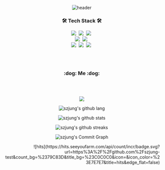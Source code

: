 <div align="center"> 
  
![header](https://capsule-render.vercel.app/api?type=waving&color=gradient&height=250&section=header&text=SZJung&fontSize=95&animation=scaleIn&fontAlignY=45)

<h3 align="center">🛠 Tech Stack 🛠</h3>

<p align="center">
  <img src="https://img.shields.io/badge/Python-007396?style=flat-square&logo=Python&logoColor=white"/></a>&nbsp 
  <img src="https://img.shields.io/badge/Javascript-ffb13b?style=flat-square&logo=javascript&logoColor=white"/></a>&nbsp
  <img src="https://img.shields.io/badge/C-orange?style=flat-square&logo=C&logoColor=white"/></a>&nbsp
  <br>
  <img src="https://img.shields.io/badge/Mysql-blue?style=flat-square&logo=MySql&logoColor=white"/></a>&nbsp 
  <img src="https://img.shields.io/badge/Oracle-E6B91E?style=flat-square&logo=Oracle&logoColor=white"/></a>&nbsp 
  <br>
  <img src="https://img.shields.io/badge/Tensorflow-orange?style=flat-square&logo=Tensorflow&logoColor=white"/></a>&nbsp 
  <img src="https://img.shields.io/badge/Pytorch-red?style=flat-square&logo=Pytorch&logoColor=white"/></a>&nbsp 
  <img src="https://img.shields.io/badge/Docker-blue?style=flat-square&logo=Docker&logoColor=white"/></a>&nbsp 
</p>
<br><br>
<h3 align="center"> :dog: Me :dog:</h3>
<br>

<br/>

<a href="https://instagram.com/funzz.s"><img src="https://img.shields.io/badge/instagram-E4405F?style=flat&logo=instagram&logoColor=white"></a>

<div align=center>
	
![szjung's github lang](https://github-readme-stats.vercel.app/api/top-langs/?username=szjung-test&layout=compact&theme=solarized-light)
	
![szjung's github stats](https://github-readme-stats.vercel.app/api?username=szjung-test&theme=solarized-light&custom_title=%20SZJung`s%20Github%20Stats)
	
![szjung's github streaks](https://github-readme-streak-stats.herokuapp.com/?user=szjung-test&stroke=859900&background=FDF6E3&ring=489CD5&fire=489CD5&currStreakNum=489CD5&currStreakLabel=489CD5&sideNums=489CD5&sideLabels=489CD5&dates=489CD5)
	
![szjung's Commit Graph](https://activity-graph.herokuapp.com/graph?username=szjung-test&bg_color=FDF6E3&color=489CD5&line=489CD5&point=859900&area_color=489CD5&area=true&custom_title=%20SZJung`s%20Commit%20Graph)
	
</div>
	

	
  </div>
 </div>
</div>
<div align='right'>
	![hits](https://hits.seeyoufarm.com/api/count/incr/badge.svg?url=https%3A%2F%2Fgithub.com%2Fszjung-test&count_bg=%2379C83D&title_bg=%23C0C0C0&icon=&icon_color=%23E7E7E7&title=hits&edge_flat=false)
	</div>
